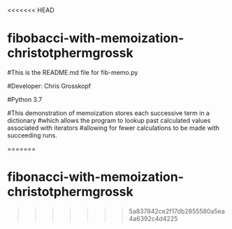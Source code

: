 <<<<<<< HEAD
# fibobacci-with-memoization-christotphermgrossk

#This is the README.md file for fib-memo.py

#Developer: Chris Grosskopf

#Python 3.7

#This demonstration of memoization stores each successive term in a dictionary
#which allows the program to lookup past calculated values associated with iterators
#allowing for fewer calculations to be made with succeeding runs.


=======
# fibonacci-with-memoization-christotphermgrossk
>>>>>>> 5a837842ce2f17db2855580a5ea4a6392c4d4225
